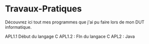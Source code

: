 # Travaux-Pratiques

Découvrez ici tout mes programmes que j'ai pu faire lors de mon DUT informatique.

APL1.1 
Début du langage C
APL1.2 : FIn du langace C
APL2 : Java
